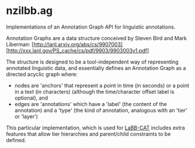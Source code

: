 # nzilbb.ag

Implementations of an Annotation Graph API for linguistic annotations.

Annotation Graphs are a data structure conceived by Steven Bird and Mark Liberman:
[http://lanl.arxiv.org/abs/cs/9907003]
[http://xxx.lanl.gov/PS_cache/cs/pdf/9903/9903003v1.pdf]

The structure is designed to be a tool-independent way of representing annotated linguistic data,
and essentially defines an Annotation Graph as a directed acyclic graph where:
 * nodes are 'anchors' that represent a point in time (in seconds) or a point in a text (in characters) (although the time/character offset label is optional), and
 * edges are 'annotations' which have a 'label' (the content of the annotation) and a 'type' (the kind of annotation, analogous with an 'tier' or 'layer')

This particular implementation, which is used for [LaBB-CAT](https://labbcat.canterbury.ac.nz)
includes extra features that allow tier hierarchies and parent/child constraints to be defined.

